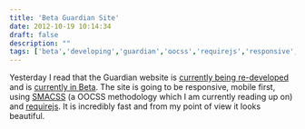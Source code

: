 ```yaml
---
title: 'Beta Guardian Site'
date: 2012-10-19 10:14:34
draft: false
description: ""
tags: ['beta','developing','guardian','oocss','requirejs','responsive','smacss']
---
```


Yesterday I read that the Guardian website is [currently being re-developed](http://www.guardian.co.uk/help/developer-blog/2012/oct/18/responsive-design-guardian-introduction) and is [currently in Beta](http://beta.guardian.co.uk). The site is going to be responsive, mobile first, using [SMACSS](http://smacss.com/) (a OOCSS methodology which I am currently reading up on) and [requirejs](http://requirejs.org/). It is incredibly fast and from my point of view it looks beautiful.